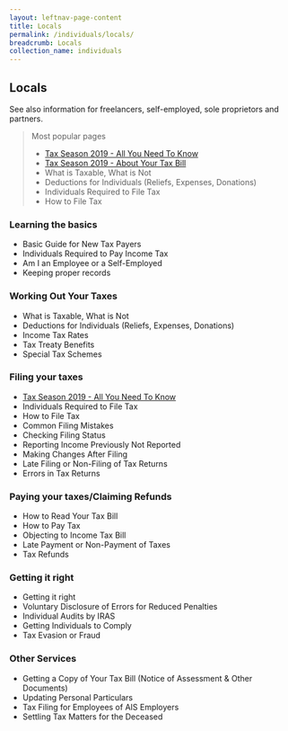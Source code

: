 ```yaml
---
layout: leftnav-page-content
title: Locals
permalink: /individuals/locals/
breadcrumb: Locals
collection_name: individuals
---
```


## Locals
See also information for freelancers, self-employed, sole proprietors and partners.

> Most popular pages
> * [Tax Season 2019 - All You Need To Know](https://prototype-iras-main.netlify.com/individuals/locals/taxseason2019/)
> * [Tax Season 2019 - About Your Tax Bill](https://prototype-iras-main.netlify.com/individuals/locals/about_your_tax_bill/)
> * What is Taxable, What is Not
> *  Deductions for Individuals (Reliefs, Expenses, Donations)
> * Individuals Required to File Tax
> * How to File Tax

### Learning the basics
* Basic Guide for New Tax Payers
* Individuals Required to Pay Income Tax
* Am I an Employee or a Self-Employed
* Keeping proper records

### Working Out Your Taxes
* What is Taxable, What is Not
* Deductions for Individuals (Reliefs, Expenses, Donations)
* Income Tax Rates
* Tax Treaty Benefits
* Special Tax Schemes
     
### Filing your taxes
* [Tax Season 2019 - All You Need To Know](https://prototype-iras-main.netlify.com/individuals/locals/taxseason2019/)
* Individuals Required to File Tax
* How to File Tax
* Common Filing Mistakes
* Checking Filing Status
* Reporting Income Previously Not Reported
* Making Changes After Filing
* Late Filing or Non-Filing of Tax Returns
* Errors in Tax Returns

### Paying your taxes/Claiming Refunds
* How to Read Your Tax Bill
* How to Pay Tax
* Objecting to Income Tax Bill
* Late Payment or Non-Payment of Taxes
* Tax Refunds

### Getting it right
* Getting it right
* Voluntary Disclosure of Errors for Reduced Penalties
* Individual Audits by IRAS
* Getting Individuals to Comply
* Tax Evasion or Fraud

### Other Services
* Getting a Copy of Your Tax Bill (Notice of Assessment & Other Documents)
* Updating Personal Particulars
* Tax Filing for Employees of AIS Employers
* Settling Tax Matters for the Deceased
     
